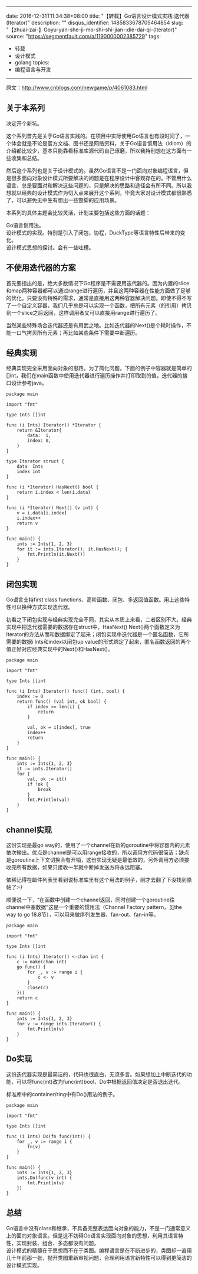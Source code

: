 
---
date: 2016-12-31T11:34:38+08:00
title: "【转载】Go语言设计模式实践:迭代器(Iterator)"
description: ""
disqus_identifier: 1485833678705464854
slug: "【zhuai-zai-】Goyu-yan-she-ji-mo-shi-shi-jian-:die-dai-qi-(Iterator)"
source: "https://segmentfault.com/a/1190000002385729"
tags: 
- 转载 
- 设计模式 
- golang 
topics:
- 编程语言与开发
---

原文：<http://www.cnblogs.com/newgame/p/4061083.html>

关于本系列
----------

决定开个新坑。

这个系列首先是关于Go语言实践的。在项目中实际使用Go语言也有段时间了，一个体会就是不论是官方文档、图书还是网络资料，关于Go语言惯用法（idiom）的介绍都比较少，基本只能靠看标准库源代码自己琢磨，所以我特别想在这方面有一些收集和总结。

然后这个系列也是关于设计模式的。虽然Go语言不是一门面向对象编程语言，但是很多面向对象设计模式所要解决的问题是在程序设计中客观存在的。不管用什么语言，总是要面对和解决这些问题的，只是解决的思路和途径会有所不同。所以我想就以经典的设计模式作为切入点来展开这个系列，毕竟大家对设计模式都很熟悉了，可以避免无中生有想出一些蹩脚的应用场景。

本系列的具体主题会比较灵活，计划主要包括这些方面的话题：

Go语言惯用法。\
设计模式的实现。特别是引入了闭包，协程，DuckType等语言特性后带来的变化。\
设计模式思想的探讨。会有一些吐槽。

不使用迭代器的方案
------------------

首先要指出的是，绝大多数情况下Go程序是不需要用迭代器的。因为内置的slice和map两种容器都可以通过range进行遍历，并且这两种容器在性能方面做了足够的优化。只要没有特殊的需求，通常是直接用这两种容器解决问题。即使不得不写了一个自定义容器，我们几乎总是可以实现一个函数，把所有元素（的引用）拷贝到一个slice之后返回，这样调用者又可以直接用range进行遍历了。

当然某些特殊场合迭代器还是有用武之地。比如迭代器的Next()是个耗时操作，不能一口气拷贝所有元素；再比如某些条件下需要中断遍历。

经典实现
--------

经典实现完全采用面向对象的思路。为了简化问题，下面的例子中容器就是简单的\[\]int，我们在main函数中使用迭代器进行遍历操作并打印取到的值，迭代器的接口设计参考java。

    package main

    import "fmt"

    type Ints []int

    func (i Ints) Iterator() *Iterator {
        return &Iterator{
            data:  i,
            index: 0,
        }
    }

    type Iterator struct {
        data  Ints
        index int
    }

    func (i *Iterator) HasNext() bool {
        return i.index < len(i.data)
    }

    func (i *Iterator) Next() (v int) {
        v = i.data[i.index]
        i.index++
        return v
    }

    func main() {
        ints := Ints{1, 2, 3}
        for it := ints.Iterator(); it.HasNext(); {
            fmt.Println(it.Next())
        }
    }

闭包实现
--------

Go语言支持first class
functions、高阶函数、闭包、多返回值函数。用上这些特性可以换种方式实现迭代器。

初看之下闭包实现与经典实现完全不同，其实从本质上来看，二者区别不大。经典实现中把迭代器需要的数据存在struct中，HasNext()
Next()两个函数定义为Iterator的方法从而和数据绑定了起来；闭包实现中迭代器是一个匿名函数，它所需要的数据i
Ints和index以闭包up
value的形式绑定了起来，匿名函数返回的两个值正好对应经典实现中的Next()和HasNext()。

    package main

    import "fmt"

    type Ints []int

    func (i Ints) Iterator() func() (int, bool) {
        index := 0
        return func() (val int, ok bool) {
            if index >= len(i) {
                return
            }

            val, ok = i[index], true
            index++
            return
        }
    }

    func main() {
        ints := Ints{1, 2, 3}
        it := ints.Iterator()
        for {
            val, ok := it()
            if !ok {
                break
            }
            fmt.Println(val)
        }
    }

channel实现
-----------

这份实现是最go
way的，使用了一个channel在新的goroutine中将容器内的元素依次输出。优点是channel是可以用range接收的，所以调用方代码很简洁；缺点是goroutine上下文切换会有开销，这份实现无疑是最低效的，另外调用方必须接收完所有数据，如果只接收一半就中断掉发送方将永远阻塞。

依稀记得在邮件列表里看到说标准库里有这个用法的例子，刚才去翻了下没找到原帖了:-)

顺便说一下，“在函数中创建一个channel返回，同时创建一个goroutine往channel中塞数据”这是一个重要的惯用法（Channel
Factory pattern，见the way to go
18.8节），可以用来做序列发生器、fan-out、fan-in等。

    package main

    import "fmt"

    type Ints []int

    func (i Ints) Iterator() <-chan int {
        c := make(chan int)
        go func() {
            for _, v := range i {
                c <- v
            }
            close(c)
        }()
        return c
    }

    func main() {
        ints := Ints{1, 2, 3}
        for v := range ints.Iterator() {
            fmt.Println(v)
        }
    }

Do实现
------

这份迭代器实现是最简洁的，代码也很直白，无须多言。如果想加上中断迭代的功能，可以将func(int)改为func(int)bool，Do中根据返回值决定是否退出迭代。

标准库中的container/ring中有Do()用法的例子。

    package main

    import "fmt"

    type Ints []int

    func (i Ints) Do(fn func(int)) {
        for _, v := range i {
            fn(v)
        }
    }

    func main() {
        ints := Ints{1, 2, 3}
        ints.Do(func(v int) {
            fmt.Println(v)
        })
    }

总结
----

Go语言中没有class和继承，不具备完整表达面向对象的能力，不是一门通常意义上的面向对象语言。但是这不妨碍Go语言实现面向对象的思想，利用其语言特性，实现封装、组合、多态都没有问题。\
设计模式的精髓在于思想而不在于类图。编程语言是在不断进步的，类图却一直用几十年前那一张，抛开类图重新审视问题，合理利用语言新特性可以得到更简洁的设计模式实现。

